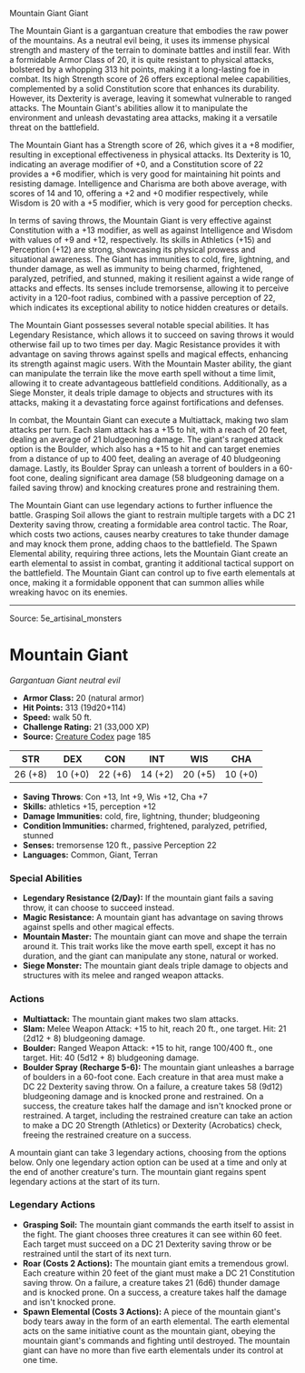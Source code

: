 <MonsterName/>Mountain Giant</MonsterName>
<CreatureType/>Giant</CreatureType>

<summary>The Mountain Giant is a gargantuan creature that embodies the raw power of the mountains. As a neutral evil being, it uses its immense physical strength and mastery of the terrain to dominate battles and instill fear. With a formidable Armor Class of 20, it is quite resistant to physical attacks, bolstered by a whopping 313 hit points, making it a long-lasting foe in combat. Its high Strength score of 26 offers exceptional melee capabilities, complemented by a solid Constitution score that enhances its durability. However, its Dexterity is average, leaving it somewhat vulnerable to ranged attacks. The Mountain Giant's abilities allow it to manipulate the environment and unleash devastating area attacks, making it a versatile threat on the battlefield.</summary>

<detail>

The Mountain Giant has a Strength score of 26, which gives it a +8 modifier, resulting in exceptional effectiveness in physical attacks. Its Dexterity is 10, indicating an average modifier of +0, and a Constitution score of 22 provides a +6 modifier, which is very good for maintaining hit points and resisting damage. Intelligence and Charisma are both above average, with scores of 14 and 10, offering a +2 and +0 modifier respectively, while Wisdom is 20 with a +5 modifier, which is very good for perception checks.

In terms of saving throws, the Mountain Giant is very effective against Constitution with a +13 modifier, as well as against Intelligence and Wisdom with values of +9 and +12, respectively. Its skills in Athletics (+15) and Perception (+12) are strong, showcasing its physical prowess and situational awareness. The Giant has immunities to cold, fire, lightning, and thunder damage, as well as immunity to being charmed, frightened, paralyzed, petrified, and stunned, making it resilient against a wide range of attacks and effects. Its senses include tremorsense, allowing it to perceive activity in a 120-foot radius, combined with a passive perception of 22, which indicates its exceptional ability to notice hidden creatures or details.

The Mountain Giant possesses several notable special abilities. It has Legendary Resistance, which allows it to succeed on saving throws it would otherwise fail up to two times per day. Magic Resistance provides it with advantage on saving throws against spells and magical effects, enhancing its strength against magic users. With the Mountain Master ability, the giant can manipulate the terrain like the move earth spell without a time limit, allowing it to create advantageous battlefield conditions. Additionally, as a Siege Monster, it deals triple damage to objects and structures with its attacks, making it a devastating force against fortifications and defenses.

In combat, the Mountain Giant can execute a Multiattack, making two slam attacks per turn. Each slam attack has a +15 to hit, with a reach of 20 feet, dealing an average of 21 bludgeoning damage. The giant's ranged attack option is the Boulder, which also has a +15 to hit and can target enemies from a distance of up to 400 feet, dealing an average of 40 bludgeoning damage. Lastly, its Boulder Spray can unleash a torrent of boulders in a 60-foot cone, dealing significant area damage (58 bludgeoning damage on a failed saving throw) and knocking creatures prone and restraining them.

The Mountain Giant can use legendary actions to further influence the battle. Grasping Soil allows the giant to restrain multiple targets with a DC 21 Dexterity saving throw, creating a formidable area control tactic. The Roar, which costs two actions, causes nearby creatures to take thunder damage and may knock them prone, adding chaos to the battlefield. The Spawn Elemental ability, requiring three actions, lets the Mountain Giant create an earth elemental to assist in combat, granting it additional tactical support on the battlefield. The Mountain Giant can control up to five earth elementals at once, making it a formidable opponent that can summon allies while wreaking havoc on its enemies.</detail>



---

Source: 5e_artisinal_monsters

# Mountain Giant

*Gargantuan* *Giant* *neutral evil*

- **Armor Class:** 20 (natural armor)
- **Hit Points:** 313 (19d20+114)
- **Speed:** walk 50 ft.
- **Challenge Rating:** 21 (33,000 XP)
- **Source:** [Creature Codex](https://koboldpress.com/kpstore/product/creature-codex-for-5th-edition-dnd) page 185

| STR | DEX | CON | INT | WIS | CHA |
| --- | --- | --- | --- | --- | --- |
| 26 (+8) | 10 (+0) | 22 (+6) | 14 (+2) | 20 (+5) | 10 (+0) |

- **Saving Throws**: Con +13, Int +9, Wis +12, Cha +7
- **Skills:** athletics +15, perception +12
- **Damage Immunities:** cold, fire, lightning, thunder; bludgeoning
- **Condition Immunities:** charmed, frightened, paralyzed, petrified, stunned
- **Senses:** tremorsense 120 ft., passive Perception 22
- **Languages:** Common, Giant, Terran

### Special Abilities

- **Legendary Resistance (2/Day):** If the mountain giant fails a saving throw, it can choose to succeed instead.
- **Magic Resistance:** A mountain giant has advantage on saving throws against spells and other magical effects.
- **Mountain Master:** The mountain giant can move and shape the terrain around it. This trait works like the move earth spell, except it has no duration, and the giant can manipulate any stone, natural or worked.
- **Siege Monster:** The mountain giant deals triple damage to objects and structures with its melee and ranged weapon attacks.

### Actions

- **Multiattack:** The mountain giant makes two slam attacks.
- **Slam:** Melee Weapon Attack: +15 to hit, reach 20 ft., one target. Hit: 21 (2d12 + 8) bludgeoning damage.
- **Boulder:** Ranged Weapon Attack: +15 to hit, range 100/400 ft., one target. Hit: 40 (5d12 + 8) bludgeoning damage.
- **Boulder Spray (Recharge 5-6):** The mountain giant unleashes a barrage of boulders in a 60-foot cone. Each creature in that area must make a DC 22 Dexterity saving throw. On a failure, a creature takes 58 (9d12) bludgeoning damage and is knocked prone and restrained. On a success, the creature takes half the damage and isn't knocked prone or restrained. A target, including the restrained creature can take an action to make a DC 20 Strength (Athletics) or Dexterity (Acrobatics) check, freeing the restrained creature on a success.

A mountain giant can take 3 legendary actions, choosing from the options below. Only one legendary action option can be used at a time and only at the end of another creature's turn. The mountain giant regains spent legendary actions at the start of its turn.

### Legendary Actions

- **Grasping Soil:** The mountain giant commands the earth itself to assist in the fight. The giant chooses three creatures it can see within 60 feet. Each target must succeed on a DC 21 Dexterity saving throw or be restrained until the start of its next turn.
- **Roar (Costs 2 Actions):** The mountain giant emits a tremendous growl. Each creature within 20 feet of the giant must make a DC 21 Constitution saving throw. On a failure, a creature takes 21 (6d6) thunder damage and is knocked prone. On a success, a creature takes half the damage and isn't knocked prone.
- **Spawn Elemental (Costs 3 Actions):** A piece of the mountain giant's body tears away in the form of an earth elemental. The earth elemental acts on the same initiative count as the mountain giant, obeying the mountain giant's commands and fighting until destroyed. The mountain giant can have no more than five earth elementals under its control at one time.


